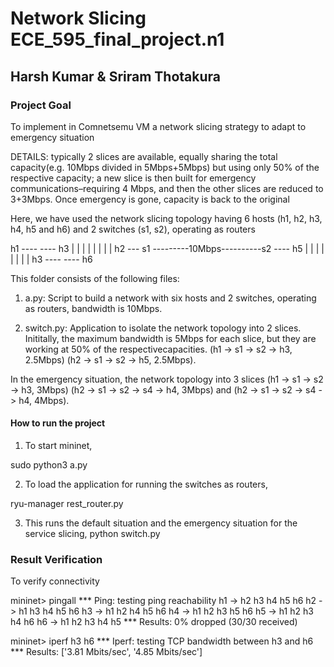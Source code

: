 # Network Slicing ECE_595_final_project.n1 
## Harsh Kumar & Sriram Thotakura

### Project Goal

To implement in Comnetsemu VM a network slicing strategy to adapt to emergency situation

DETAILS: typically 2 slices are available, equally sharing the total capacity(e.g. 10Mbps divided in 5Mbps+5Mbps) but using only 50% of the respective capacity; a new slice is then built for emergency communications–requiring 4 Mbps, and then the other slices are reduced to 3+3Mbps. Once emergency is gone, capacity is back to the original

Here, we have used the network slicing topology having 6 hosts (h1, h2, h3, h4, h5 and h6) and 2 switches (s1, s2), operating as routers

h1 ----                               ---- h3
      |  |                        |  |
      |  |                        |  |
h2 --- s1 ---------10Mbps----------s2 ---- h5
      |  |                        |  |
      |  |                        |  |
h3 ----                               ---- h6
 
This folder consists of the following files:

1. a.py: Script to build a network with six hosts and 2 switches, operating as routers, bandwidth is 10Mbps.

2. switch.py: Application to isolate the network topology into 2 slices. Inititally, the maximum bandwidth is 5Mbps for each slice, but they are working at 50% of the respectivecapacities. 
(h1 -> s1 -> s2 -> h3, 2.5Mbps) (h2 -> s1 -> s2 -> h5, 2.5Mbps). 

 In the emergency situation, the network topology into 3 slices 
 (h1 -> s1 -> s2 -> h3, 3Mbps) (h2 -> s1 -> s2 -> s4 -> h4, 3Mbps) and (h2 -> s1 -> s2 -> s4 -> h4, 4Mbps). 

#### How to run the project

1. To start mininet,

 sudo python3 a.py 

2. To load the application for running the switches as routers,

 ryu-manager rest_router.py 

3. This runs the default situation and the emergency situation for the service slicing, 
 python switch.py

### Result Verification 
To verify connectivity

mininet> pingall
*** Ping: testing ping reachability
h1 -> h2 h3 h4 h5 h6 
h2 -> h1 h3 h4 h5 h6 
h3 -> h1 h2 h4 h5 h6 
h4 -> h1 h2 h3 h5 h6 
h5 -> h1 h2 h3 h4 h6 
h6 -> h1 h2 h3 h4 h5 
*** Results: 0% dropped (30/30 received)

mininet> iperf h3 h6
*** Iperf: testing TCP bandwidth between h3 and h6 
*** Results: ['3.81 Mbits/sec', '4.85 Mbits/sec']
